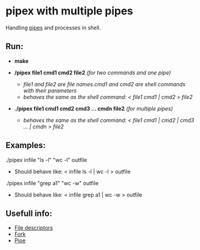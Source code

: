 # **pipex with multiple pipes**
Handling [pipes](https://www.geeksforgeeks.org/pipe-system-call/) and processes in shell. 

Run:
------
- **make**

- **/pipex file1 cmd1 cmd2 file2**   *(for two commands and one pipe)*
  - *file1 and file2 are file names.cmd1 and cmd2 are shell commands with their parameters*
  - *behaves the same as the shell command: < file1 cmd1 | cmd2 > file2*

- **./pipex file1 cmd1 cmd2 cmd3 ... cmdn file2**   *(for multiple pipes)*
  - *behaves the same as the shell command: < file1 cmd1 | cmd2 | cmd3 ... | cmdn > file2*

Examples:
---------
./pipex infile "ls -l" "wc -l" outfile
  - Should behave like: < infile ls -l | wc -l > outfile

./pipex infile "grep a1" "wc -w" outfile
  - Should behave like: < infile grep a1 | wc -w > outfile

Usefull info:
---
- [File descriptors](https://www.geeksforgeeks.org/input-output-system-calls-c-create-open-close-read-write/)
- [Fork](https://www.geeksforgeeks.org/fork-system-call/?ref=gcse)
- [Pipe](https://www.geeksforgeeks.org/pipe-system-call/) 

